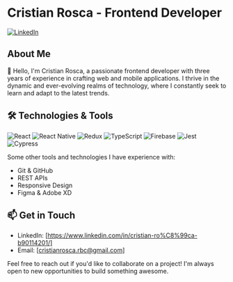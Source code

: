 # Cristian Rosca - Frontend Developer

[![LinkedIn](https://img.shields.io/badge/LinkedIn-Connect%20with%20me-blue?style=for-the-badge&logo=linkedin)](https://www.linkedin.com/in/cristian-ro%C8%99ca-b90114201/)

## About Me

👋 Hello, I'm Cristian Rosca, a passionate frontend developer with three years of experience in crafting web and mobile applications. I thrive in the dynamic and ever-evolving realms of technology, where I constantly seek to learn and adapt to the latest trends.

## 🛠 Technologies & Tools

![React](https://img.shields.io/badge/-React-61DAFB?logo=react&logoColor=white&style=flat)
![React Native](https://img.shields.io/badge/-React%20Native-61DAFB?logo=react&logoColor=white&style=flat)
![Redux](https://img.shields.io/badge/-Redux-764ABC?logo=redux&logoColor=white&style=flat)
![TypeScript](https://img.shields.io/badge/-TypeScript-3178C6?logo=typescript&logoColor=white&style=flat)
![Firebase](https://img.shields.io/badge/-Firebase-FFCA28?logo=firebase&logoColor=white&style=flat)
![Jest](https://img.shields.io/badge/-Jest-C21325?logo=jest&logoColor=white&style=flat)
![Cypress](https://img.shields.io/badge/-Cypress-17202C?logo=cypress&logoColor=white&style=flat)

Some other tools and technologies I have experience with:

- Git & GitHub
- REST APIs
- Responsive Design 
- Figma & Adobe XD

## 📫 Get in Touch

- LinkedIn: [https://www.linkedin.com/in/cristian-ro%C8%99ca-b90114201/]
- Email: [cristianrosca.rbc@gmail.com]

Feel free to reach out if you'd like to collaborate on a project! I'm always open to new opportunities to build something awesome.
